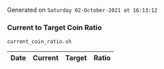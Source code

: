 Generated on `Saturday 02-October-2021 at 16:13:12`

### Current to Target Coin Ratio
`current_coin_ratio.sh`

Date|Current|Target|Ratio
---|---|---|---
